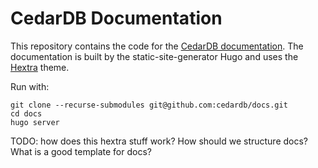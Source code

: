 # CedarDB Documentation

This repository contains the code for the [CedarDB documentation](https://docs.cedardb.com).
The documentation is built by the static-site-generator Hugo and uses the [Hextra](https://imfing.github.io/hextra/docs/guide/) theme.

Run with:
```shell
git clone --recurse-submodules git@github.com:cedardb/docs.git
cd docs
hugo server
```

TODO: how does this hextra stuff work?
How should we structure docs?
What is a good template for docs?
